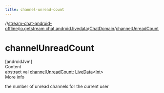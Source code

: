 ```yaml
---
title: channel-unread-count
---
```

//[stream-chat-android-offline](../../../index.md)/[io.getstream.chat.android.livedata](../index.md)/[ChatDomain](index.md)/[channelUnreadCount](channelUnreadCount.md)



# channelUnreadCount  
[androidJvm]  
Content  
abstract val [channelUnreadCount](channelUnreadCount.md): [LiveData](https://developer.android.com/reference/kotlin/androidx/lifecycle/LiveData.html)&lt;[Int](https://kotlinlang.org/api/latest/jvm/stdlib/kotlin/-int/index.html)&gt;  
More info  


the number of unread channels for the current user

  



